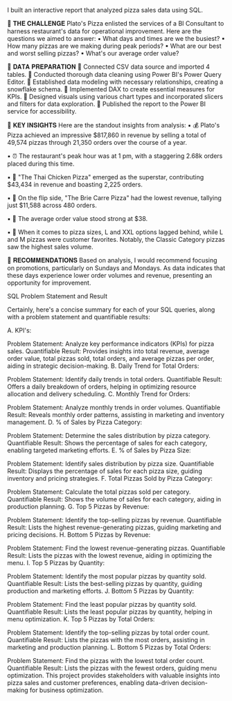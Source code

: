 I built an interactive report that analyzed pizza sales data using SQL.

📌 𝐓𝐇𝐄 𝐂𝐇𝐀𝐋𝐋𝐄𝐍𝐆𝐄
Plato's Pizza enlisted the services of a BI Consultant to harness restaurant's data for operational improvement. Here are the questions we aimed to answer:
▪ What days and times are we the busiest?
▪ How many pizzas are we making during peak periods?
▪ What are our best and worst selling pizzas?
▪ What's our average order value?


📌 𝐃𝐀𝐓𝐀 𝐏𝐑𝐄𝐏𝐀𝐑𝐀𝐓𝐈𝐎𝐍
🔹 Connected CSV data source and imported 4 tables.
🔹 Conducted thorough data cleaning using Power BI's Power Query Editor.
🔹 Established data modeling with necessary relationships, creating a snowflake schema.
🔹 Implemented DAX to create essential measures for KPIs.
🔹 Designed visuals using various chart types and incorporated slicers and filters for data exploration.
🔹 Published the report to the Power BI service for accessibility.

🔑 𝐊𝐄𝐘 𝐈𝐍𝐒𝐈𝐆𝐇𝐓𝐒
Here are the standout insights from analysis:
▪ 💰 Plato's Pizza achieved an impressive $817,860 in revenue by selling a total of 49,574 pizzas through 21,350 orders over the course of a year.

▪ ⏰ The restaurant's peak hour was at 1 pm, with a staggering 2.68k orders placed during this time.

▪ 🍗 "The Thai Chicken Pizza" emerged as the superstar, contributing $43,434 in revenue and boasting 2,225 orders.

▪ 🧀 On the flip side, "The Brie Carre Pizza" had the lowest revenue, tallying just $11,588 across 480 orders.

▪ 🎩 The average order value stood strong at $38.

▪ 🍕 When it comes to pizza sizes, L and XXL options lagged behind, while L and M pizzas were customer favorites. Notably, the Classic Category pizzas saw the highest sales volume.

📌 𝐑𝐄𝐂𝐎𝐌𝐌𝐄𝐍𝐃𝐀𝐓𝐈𝐎𝐍𝐒
Based on analysis, I would recommend focusing on promotions, particularly on Sundays and Mondays. As data indicates that these days experience lower order volumes and revenue, presenting an opportunity for improvement.




SQL Problem Statement and Result 

Certainly, here's a concise summary for each of your SQL queries, along with a problem statement and quantifiable results:

A. KPI's:

Problem Statement: Analyze key performance indicators (KPIs) for pizza sales.
Quantifiable Result: Provides insights into total revenue, average order value, total pizzas sold, total orders, and average pizzas per order, aiding in strategic decision-making.
B. Daily Trend for Total Orders:

Problem Statement: Identify daily trends in total orders.
Quantifiable Result: Offers a daily breakdown of orders, helping in optimizing resource allocation and delivery scheduling.
C. Monthly Trend for Orders:

Problem Statement: Analyze monthly trends in order volumes.
Quantifiable Result: Reveals monthly order patterns, assisting in marketing and inventory management.
D. % of Sales by Pizza Category:

Problem Statement: Determine the sales distribution by pizza category.
Quantifiable Result: Shows the percentage of sales for each category, enabling targeted marketing efforts.
E. % of Sales by Pizza Size:

Problem Statement: Identify sales distribution by pizza size.
Quantifiable Result: Displays the percentage of sales for each pizza size, guiding inventory and pricing strategies.
F. Total Pizzas Sold by Pizza Category:

Problem Statement: Calculate the total pizzas sold per category.
Quantifiable Result: Shows the volume of sales for each category, aiding in production planning.
G. Top 5 Pizzas by Revenue:

Problem Statement: Identify the top-selling pizzas by revenue.
Quantifiable Result: Lists the highest revenue-generating pizzas, guiding marketing and pricing decisions.
H. Bottom 5 Pizzas by Revenue:

Problem Statement: Find the lowest revenue-generating pizzas.
Quantifiable Result: Lists the pizzas with the lowest revenue, aiding in optimizing the menu.
I. Top 5 Pizzas by Quantity:

Problem Statement: Identify the most popular pizzas by quantity sold.
Quantifiable Result: Lists the best-selling pizzas by quantity, guiding production and marketing efforts.
J. Bottom 5 Pizzas by Quantity:

Problem Statement: Find the least popular pizzas by quantity sold.
Quantifiable Result: Lists the least popular pizzas by quantity, helping in menu optimization.
K. Top 5 Pizzas by Total Orders:

Problem Statement: Identify the top-selling pizzas by total order count.
Quantifiable Result: Lists the pizzas with the most orders, assisting in marketing and production planning.
L. Bottom 5 Pizzas by Total Orders:

Problem Statement: Find the pizzas with the lowest total order count.
Quantifiable Result: Lists the pizzas with the fewest orders, guiding menu optimization.
This project provides stakeholders with valuable insights into pizza sales and customer preferences, enabling data-driven decision-making for business optimization.
